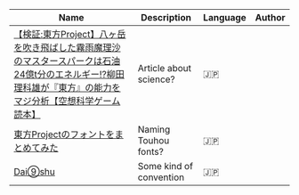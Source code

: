 Name | Description | Language | Author 
---- | ----------- | -------- | ------
[【検証:東方Project】八ヶ岳を吹き飛ばした霧雨魔理沙のマスタースパークは石油24億t分のエネルギー!?柳田理科雄が『東方』の能力をマジ分析【空想科学ゲーム読本】](https://news.denfaminicogamer.jp/kusokagaku-game/171222) | Article about science? | 🇯🇵 |
[東方Projectのフォントをまとめてみた](https://trackiss.hateblo.jp/?page=1483648229) | Naming Touhou fonts? | 🇯🇵
[Dai⑨shu](http://dai9.tohosai.com/) | Some kind of convention | 🇯🇵